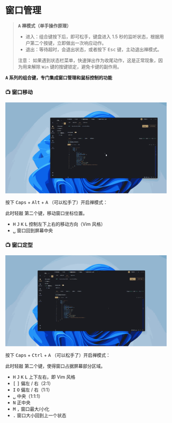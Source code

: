 # 窗口管理

> **<kbd>A</kbd>  禅模式（单手操作原理）**
>
> - 进入：组合键按下后，即可松手，键盘进入 1.5 秒的监听状态，根据用户第二个按键，立即做出一次响应动作。
> - 退出：等待超时，会退出状态，或者按下 <kbd>Esc</kbd> 键，主动退出禅模式。
> 
> 注意： 如果遇到状态栏菜单，快速弹出作为收尾动作，这是正常现象，因为用来解除 `Win` 键的按键锁定，避免卡键的副作用。

**<kbd>A</kbd> 系列的组合键，专门集成窗口管理和鼠标控制的功能**

### 📺 窗口移动

![窗口禅模式](../img/moom-move.gif)

按下 <kbd>Caps</kbd> + <kbd>Alt</kbd> + <kbd>A</kbd> （可以松手了）开启禅模式：

此时轻敲 <kbd>第二个键</kbd>，移动窗口坐标位置。

- <kbd>H</kbd> <kbd>J</kbd> <kbd>K</kbd> <kbd>L</kbd> 控制左下上右的移动方向（Vim 风格）
- <kbd>␣</kbd> 窗口回到屏幕中央

### 📺 窗口定型

![窗口定型](../img/moom-zoom.gif)

按下 <kbd>Caps</kbd> + <kbd>Ctrl</kbd> + <kbd>A</kbd> （可以松手了）开启禅模式：

此时轻敲 <kbd>第二个键</kbd>，使得窗口占据屏幕部分区域。

- <kbd>H</kbd> <kbd>J</kbd> <kbd>K</kbd> <kbd>L</kbd> 上下左右，即 Vim 风格
- <kbd>[</kbd> <kbd>]</kbd> 偏左 / 右（2:1）
- <kbd>I</kbd> <kbd>O</kbd> 偏左 / 右（1:1）
- <kbd>␣</kbd> 中央（1:1:1）
- <kbd>N</kbd> 正中央
- <kbd>M</kbd> <kbd>,</kbd> 窗口最大/小化
- <kbd>.</kbd> 窗口大小回到上一个状态

